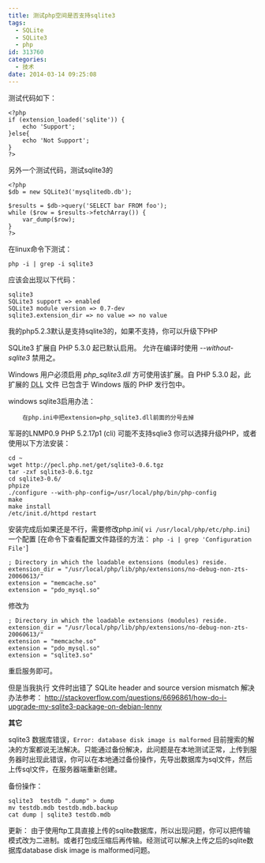 ```yaml
---
title: 测试php空间是否支持sqlite3
tags:
  - SQLite
  - SQLite3
  - php
id: 313760
categories:
  - 技术
date: 2014-03-14 09:25:08
---
```


测试代码如下：
```
<?php
if (extension_loaded('sqlite')) { 
    echo 'Support'; 
}else{ 
    echo 'Not Support'; 
} 
?>
```

另外一个测试代码，测试sqlite3的

```
<?php
$db = new SQLite3('mysqlitedb.db');

$results = $db->query('SELECT bar FROM foo');
while ($row = $results->fetchArray()) {
    var_dump($row);
}
?>
```

在linux命令下测试：

```
php -i | grep -i sqlite3
```

应该会出现以下代码：


```
sqlite3
SQLite3 support => enabled
SQLite3 module version => 0.7-dev
sqlite3.extension_dir => no value => no value
```

我的php5.2.3默认是支持sqlite3的，如果不支持，你可以升级下PHP

SQLite3 扩展自 PHP 5.3.0 起已默认启用。 允许在编译时使用 _--without-sqlite3_ 禁用之。

Windows 用户必须启用 <var>php_sqlite3.dll</var> 方可使用该扩展。自 PHP 5.3.0 起，此扩展的 <acronym title="Dynamic Link Library">DLL</acronym> 文件 已包含于 Windows 版的 PHP 发行包中。

windows sqlite3启用办法：

        在php.ini中把extension=php_sqlite3.dll前面的分号去掉

军哥的LNMP0.9  PHP 5.2.17p1 (cli) 可能不支持sqlie3
你可以选择升级PHP，或者使用以下方法安装：

```
cd ~
wget http://pecl.php.net/get/sqlite3-0.6.tgz
tar -zxf sqlite3-0.6.tgz
cd sqlite3-0.6/
phpize
./configure --with-php-config=/usr/local/php/bin/php-config
make
make install
/etc/init.d/httpd restart
```

安装完成后如果还是不行，需要修改php.ini( `vi /usr/local/php/etc/php.ini`)一个配置
 [在命令下查看配置文件路径的方法： `php -i | grep 'Configuration File'`]

```
; Directory in which the loadable extensions (modules) reside.
extension_dir = "/usr/local/php/lib/php/extensions/no-debug-non-zts-20060613/"
extension = "memcache.so"
extension = "pdo_mysql.so"
```

修改为

```
; Directory in which the loadable extensions (modules) reside.
extension_dir = "/usr/local/php/lib/php/extensions/no-debug-non-zts-20060613/"
extension = "memcache.so"
extension = "pdo_mysql.so"
extension = "sqlite3.so"
```

重启服务即可。

但是当我执行 文件时出错了
SQLite header and source version mismatch
解决办法参考：
http://stackoverflow.com/questions/6696861/how-do-i-upgrade-my-sqlite3-package-on-debian-lenny

**其它**

sqlite3 数据库错误，`Error: database disk image is malformed` 目前搜索的解决的方案都说无法解决。只能通过备份解决，此问题是在本地测试正常，上传到服务器时出现此错误，你可以在本地通过备份操作，先导出数据库为sql文件，然后上传sql文件，在服务器端重新创建。

备份操作：
```
sqlite3  testdb ".dump" > dump
mv testdb.mdb testdb.mdb.backup
cat dump | sqlite3 testdb.mdb
```

更新： 由于使用ftp工具直接上传的sqlite数据库，所以出现问题，你可以把传输模式改为二进制。或者打包成压缩后再传输。经测试可以解决上传之后的sqlite数据库database disk image is malformed问题。